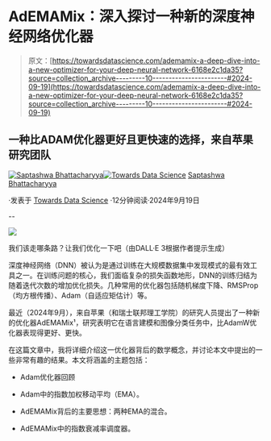 # AdEMAMix：深入探讨一种新的深度神经网络优化器

> 原文：[https://towardsdatascience.com/ademamix-a-deep-dive-into-a-new-optimizer-for-your-deep-neural-network-6168e2c1da35?source=collection_archive---------10-----------------------#2024-09-19](https://towardsdatascience.com/ademamix-a-deep-dive-into-a-new-optimizer-for-your-deep-neural-network-6168e2c1da35?source=collection_archive---------10-----------------------#2024-09-19)

## 一种比ADAM优化器更好且更快速的选择，来自苹果研究团队

[](https://saptashwa.medium.com/?source=post_page---byline--6168e2c1da35--------------------------------)[![Saptashwa Bhattacharyya](../Images/b01238113a1f6b91cb6fb0fbfa50303a.png)](https://saptashwa.medium.com/?source=post_page---byline--6168e2c1da35--------------------------------)[](https://towardsdatascience.com/?source=post_page---byline--6168e2c1da35--------------------------------)[![Towards Data Science](../Images/a6ff2676ffcc0c7aad8aaf1d79379785.png)](https://towardsdatascience.com/?source=post_page---byline--6168e2c1da35--------------------------------) [Saptashwa Bhattacharyya](https://saptashwa.medium.com/?source=post_page---byline--6168e2c1da35--------------------------------)

·发表于 [Towards Data Science](https://towardsdatascience.com/?source=post_page---byline--6168e2c1da35--------------------------------) ·12分钟阅读·2024年9月19日

--

![](../Images/48723d07a415766eeb3f87f164e02730.png)

我们该走哪条路？让我们优化一下吧（由DALL·E 3根据作者提示生成）

深度神经网络（DNN）被认为是通过训练在大规模数据集中发现模式的最有效工具之一。在训练问题的核心，我们面临复杂的损失函数地形，DNN的训练归结为随着迭代次数的增加优化损失。几种常用的优化器包括随机梯度下降、RMSProp（均方根传播）、Adam（自适应矩估计）等。

最近（2024年9月），来自苹果（和瑞士联邦理工学院）的研究人员提出了一种新的优化器AdEMAMix¹，研究表明它在语言建模和图像分类任务中，比AdamW优化器表现得更好、更快。

在这篇文章中，我将详细介绍这一优化器背后的数学概念，并讨论本文中提出的一些非常有趣的结果。本文将涵盖的主题包括：

+   Adam优化器回顾

+   Adam中的指数加权移动平均（EMA）。

+   AdEMAMix背后的主要思想：两种EMA的混合。

+   AdEMAMix中的指数衰减率调度器。

